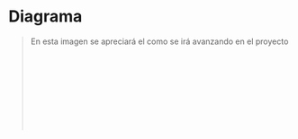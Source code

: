  # Diagrama 
> En esta imagen se apreciará el como se irá avanzando en el proyecto
![Diagrama](C:\Users\johan\Desktop\Backend\WebapiCelulares\WebapiCelulares\Readmde.md)
